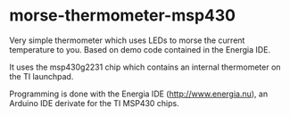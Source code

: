 # morse-thermometer-msp430
Very simple thermometer which uses LEDs to morse the
current temperature to you. Based on demo code contained in the Energia IDE.

It uses the msp430g2231 chip which contains an internal thermometer on the TI launchpad.

Programming is done with the Energia IDE (http://www.energia.nu), an Arduino IDE derivate for the TI MSP430 chips.

